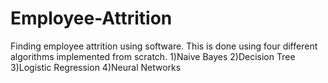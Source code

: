 # Employee-Attrition
Finding employee attrition using software.
This is done using four different algorithms implemented from scratch.
1)Naive Bayes
2)Decision Tree
3)Logistic Regression
4)Neural Networks

